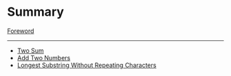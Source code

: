 # Summary

[Foreword](foreword.md)

---

- [Two Sum](solutions/1-two-sum.md)
- [Add Two Numbers](solutions/2-add-two-numbers.md)
- [Longest Substring Without Repeating Characters](solutions/3-longest-substring-without-repeating-characters.md)
